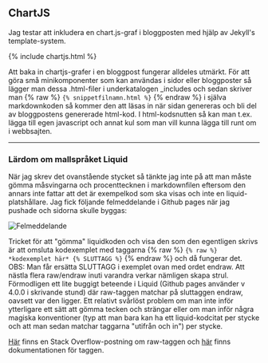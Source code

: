 ## ChartJS

Jag testar att inkludera en chart.js-graf i bloggposten med hjälp av Jekyll's template-system.

{% include chartjs.html %}

Att baka in chartjs-grafer i en bloggpost fungerar alldeles utmärkt. För att göra små minikomponenter som kan användas i sidor eller bloggposter så lägger man dessa .html-filer i underkatalogen _includes och sedan skriver man {% raw %} `{% snippetfilnamn.html %}` {% endraw %} i själva markdownkoden så kommer den att läsas in när sidan genereras och bli del av bloggpostens genererade html-kod. I html-kodsnutten så kan man t.ex. lägga till egen javascript och annat kul som man vill kunna lägga till runt om i webbsajten.

---
### Lärdom om mallspråket Liquid

När jag skrev det ovanstående stycket så tänkte jag inte på att man måste gömma måsvingarna och procenttecknen i markdownfilen eftersom den annars inte fattar att det är exempelkod som ska visas och inte en liquid-platshållare. Jag fick följande felmeddelande i Github pages när jag pushade och sidorna skulle byggas:

![Felmeddelande](https://i.imgur.com/BfgZp1e.png)

Tricket för att "gömma" liquidkoden och visa den som den egentligen skrivs är att omsluta kodexemplet med taggarna {% raw %} `{% raw %} *kodexemplet här* {% SLUTTAGG %}` {% endraw %} och då fungerar det. OBS: Man får ersätta SLUTTAGG i exemplet ovan med ordet endraw. Att nästla flera raw/endraw inuti varandra verkar nämligen skapa strul. Förmodligen ett lite buggigt beteende i Liquid (Github pages använder v 4.0.0 i skrivande stund) där raw-taggen matchar på sluttaggen endraw, oavsett var den ligger. Ett relativt svårlöst problem om man inte inför ytterligare ett sätt att gömma tecken och strängar eller om man inför några magiska konventioner (typ att man bara kan ha ett liquid-kodcitat per stycke och att man sedan matchar taggarna "utifrån och in") per stycke.

[Här](https://stackoverflow.com/questions/3426182/how-to-escape-liquid-template-tags) finns en Stack Overflow-postning om raw-taggen och [här](http://www.rubydoc.info/gems/liquid/4.0.0/Liquid/Raw) finns dokumentationen för taggen.